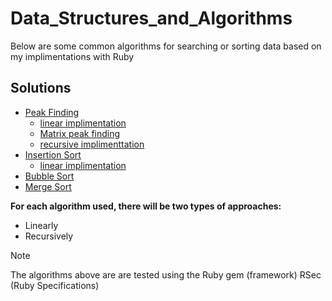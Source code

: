 # Data_Structures_and_Algorithms

Below are some common algorithms for searching or sorting data based on my implimentations with Ruby

## Solutions

- [Peak Finding](./peak_finding)
  - [linear implimentation](./peak_finding/linear_implimentation)
  - [Matrix peak finding](./peak_finding/linear_implimentation/2D_array_implimentation/peak_finding.rb)
  - [recursive implimenttation](./peak_finding/recursive_implimentation/peak_finding.rb)
- [Insertion Sort](./insertion_sort/)
  - [linear implimentation](./insertion_sort/linear_implimentation)
- [Bubble Sort](./bubble_sort/bubble_sort.rb)
- [Merge Sort](./merge_sort/merge_sort.rb)

**For each algorithm used, there will be two types of approaches:**

- Linearly
- Recursively

> [!NOTE]
> The algorithms above are are tested using the Ruby gem (framework) RSec (Ruby Specifications)
